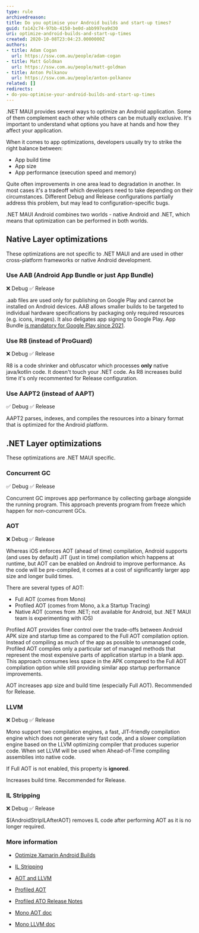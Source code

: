 ```yaml
---
type: rule
archivedreason: 
title: Do you optimise your Android builds and start-up times?
guid: fa142c74-97bb-4150-be0d-abb997ea9d30
uri: optimize-android-builds-and-start-up-times
created: 2020-10-08T23:04:23.0000000Z
authors:
- title: Adam Cogan
  url: https://ssw.com.au/people/adam-cogan
- title: Matt Goldman
  url: https://ssw.com.au/people/matt-goldman
- title: Anton Polkanov
  url: https://ssw.com.au/people/anton-polkanov
related: []
redirects:
- do-you-optimise-your-android-builds-and-start-up-times
---
```


.NET MAUI provides several ways to optimize an Android application. Some of them complement each other while others can be mutually exclusive.
It's important to understand what options you have at hands and how they affect your application.

<!--endintro-->

When it comes to app optimizations, developers usually try to strike the right balance between:

* App build time
* App size
* App performance (execution speed and memory)

Quite often improvements in one area lead to degradation in another. In most cases it's a tradeoff which developers need to take depending on their circumstances. Different Debug and Release configurations partially address this problem, but may lead to configuration-specific bugs.

.NET MAUI Android combines two worlds - native Android and .NET, which means that optimization can be performed in both worlds.

## Native Layer optimizations

These optimizations are not specific to .NET MAUI and are used in other cross-platform frameworks or native Android development.

### Use AAB (Android App Bundle or just App Bundle)

❌ Debug
✅ Release

.aab files are used only for publishing on Google Play and cannot be installed on Android devices. AAB allows smaller builds to be targeted to individual hardware specifications by packaging only required resources (e.g. icons, images). It also deligates app signing to Google Play.
App Bundle [is mandatory for Google Play since 2021](https://developer.android.com/guide/app-bundle).

### Use R8 (instead of ProGuard)

❌ Debug
✅ Release

R8 is a code shrinker and obfuscator which processes **only** native java/kotlin code. It doesn't touch your .NET code.
As R8 increases build time it's only recommented for Release configuration.

### Use AAPT2 (instead of AAPT)

✅ Debug
✅ Release

AAPT2 parses, indexes, and compiles the resources into a binary format that is optimized for the Android platform.

## .NET Layer optimizations

These optimizations are .NET MAUI specific.

### Concurrent GC

✅ Debug
✅ Release

Concurrent GC improves app performance by collecting garbage alongside the running program. This approach prevents program from freeze which happen for non-concurrent GCs.

### AOT

❌ Debug
✅ Release

Whereas iOS enforces AOT (ahead of time) compilation, Android supports (and uses by default) JIT (just in time) compilation which happens at runtime, but AOT can be enabled on Android to improve performance. As the code will be pre-compiled, it comes at a cost of significantly larger app size and longer build times.

There are several types of AOT:

* Full AOT (comes from Mono)
* Profiled AOT (comes from Mono, a.k.a Startup Tracing)
* Native AOT (comes from .NET; not available for Android, but .NET MAUI team is experimenting with iOS)

Profiled AOT provides finer control over the trade-offs between Android APK size and startup time as compared to the Full AOT compilation option.
Instead of compiling as much of the app as possible to unmanaged code, Profiled AOT compiles only a particular set of managed methods that represent the most expensive parts of application startup in a blank app. This approach consumes less space in the APK compared to the Full AOT compilation option while still providing similar app startup performance improvements.

AOT increases app size and build time (especially Full AOT). Recommended for Release.

### LLVM

❌ Debug
✅ Release

Mono support two compilation engines, a fast, JIT-friendly compilation engine which does not generate very fast code, and a slower compilation engine based on the LLVM optimizing compiler that produces superior code.
When set LLVM will be used when Ahead-of-Time compiling assemblies into native code.

If Full AOT is not enabled, this property is **ignored**.

Increases build time. Recommended for Release.

### IL Stripping

❌ Debug
✅ Release

$(AndroidStripILAfterAOT) removes IL code after performing AOT as it is no longer required.

### More information

- [Optimize Xamarin Android Builds](https://devblogs.microsoft.com/xamarin/optimize-xamarin-android-builds)

- [IL Stripping](https://devblogs.microsoft.com/dotnet/dotnet-8-performance-improvements-in-dotnet-maui/#androidstripilafteraot)

- [AOT and LLVM](https://devblogs.microsoft.com/dotnet/performance-improvements-in-dotnet-maui/#aot-and-llvm#aot-everything)

- [Profiled AOT](https://devblogs.microsoft.com/xamarin/faster-startup-times-with-startup-tracing-on-android)

- [Profiled ATO Release Notes](https://learn.microsoft.com/en-us/xamarin/android/release-notes/9/9.4#option-to-compile-app-startup-methods-to-unmanaged-code)

- [Mono AOT doc](https://www.mono-project.com/docs/advanced/aot)

- [Mono LLVM doc](https://www.mono-project.com/docs/advanced/mono-llvm)
